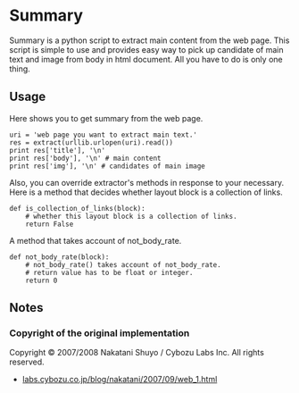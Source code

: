 Summary
========

Summary is a python script to extract main content from the web page. This script is simple to use and provides easy way to pick up candidate of main text and image from body in html document. All you have to do is only one thing.

## Usage

Here shows you to get summary from the web page.

```
uri = 'web page you want to extract main text.'
res = extract(urllib.urlopen(uri).read())
print res['title'], '\n'
print res['body'], '\n' # main content
print res['img'], '\n' # candidates of main image
```

Also, you can override extractor's methods in response to your necessary. Here is a method that decides whether layout block is a collection of links.

```
def is_collection_of_links(block):
    # whether this layout block is a collection of links.
    return False
```

A method that takes account of not_body_rate.

```
def not_body_rate(block):
    # not_body_rate() takes account of not_body_rate.
    # return value has to be float or integer.
    return 0
```

## Notes

### Copyright of the original implementation

Copyright © 2007/2008 Nakatani Shuyo / Cybozu Labs Inc. All rights reserved.

<ul>
    <li><a href="http://labs.cybozu.co.jp/blog/nakatani/2007/09/web_1.html">labs.cybozu.co.jp/blog/nakatani/2007/09/web_1.html</a></li>
</ul>